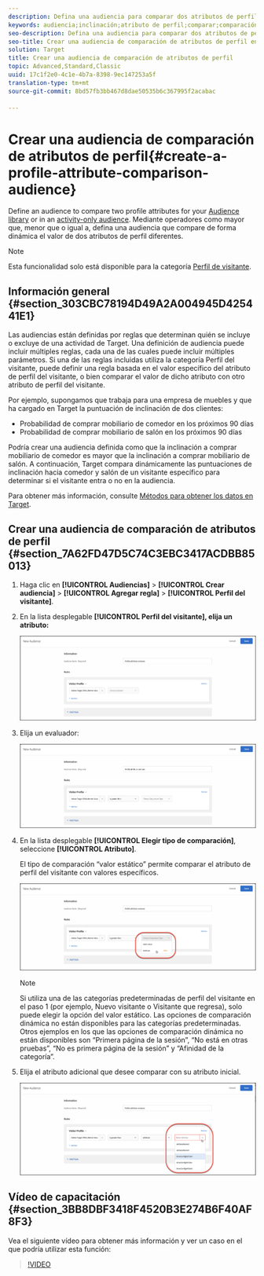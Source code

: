 ```yaml
---
description: Defina una audiencia para comparar dos atributos de perfil para la biblioteca de audiencias de Target o en una audiencia solo de actividad. Mediante operadores como mayor que, menor que o igual a, defina una audiencia que compare de forma dinámica el valor de dos atributos de perfil diferentes.
keywords: audiencia;inclinación;atributo de perfil;comparar;comparación;crear audiencia;creación de audiencia
seo-description: Defina una audiencia para comparar dos atributos de perfil para la biblioteca de audiencias de Target o en una audiencia solo de actividad. Mediante operadores como mayor que, menor que o igual a, defina una audiencia que compare de forma dinámica el valor de dos atributos de perfil diferentes.
seo-title: Crear una audiencia de comparación de atributos de perfil en Adobe Target
solution: Target
title: Crear una audiencia de comparación de atributos de perfil
topic: Advanced,Standard,Classic
uuid: 17c1f2e0-4c1e-4b7a-8398-9ec147253a5f
translation-type: tm+mt
source-git-commit: 8bd57fb3bb467d8dae50535b6c367995f2acabac

---
```



# Crear una audiencia de comparación de atributos de perfil{#create-a-profile-attribute-comparison-audience}

Define an audience to compare two profile attributes for your [Audience library](/help/c-target/c-audiences/audiences.md) or in an [activity-only audience](/help/c-target/creating-activity-only-audience.md). Mediante operadores como mayor que, menor que o igual a, defina una audiencia que compare de forma dinámica el valor de dos atributos de perfil diferentes.

>[!NOTE]
>
>Esta funcionalidad solo está disponible para la categoría [Perfil de visitante](../../c-target/c-audiences/c-target-rules/visitor-profile.md#concept_E972690B9A4C4372A34229FA37EDA38E).

## Información general {#section_303CBC78194D49A2A004945D425441E1}

Las audiencias están definidas por reglas que determinan quién se incluye o excluye de una actividad de Target. Una definición de audiencia puede incluir múltiples reglas, cada una de las cuales puede incluir múltiples parámetros. Si una de las reglas incluidas utiliza la categoría Perfil del visitante, puede definir una regla basada en el valor específico del atributo de perfil del visitante, o bien comparar el valor de dicho atributo con otro atributo de perfil del visitante.

Por ejemplo, supongamos que trabaja para una empresa de muebles y que ha cargado en Target la puntuación de inclinación de dos clientes:

* Probabilidad de comprar mobiliario de comedor en los próximos 90 días
* Probabilidad de comprar mobiliario de salón en los próximos 90 días

Podría crear una audiencia definida como que la inclinación a comprar mobiliario de comedor es mayor que la inclinación a comprar mobiliario de salón. A continuación, Target compara dinámicamente las puntuaciones de inclinación hacia comedor y salón de un visitante específico para determinar si el visitante entra o no en la audiencia.

Para obtener más información, consulte [Métodos para obtener los datos en Target](../../c-implementing-target/c-considerations-before-you-implement-target/c-methods-to-get-data-into-target/methods-to-get-data-into-target.md#concept_0069C0EFB56C4700BB33F2F35C2B9B17).

## Crear una audiencia de comparación de atributos de perfil {#section_7A62FD47D5C74C3EBC3417ACDBB85013}

1. Haga clic en **[!UICONTROL Audiencias]** &gt; **[!UICONTROL Crear audiencia]** &gt; **[!UICONTROL Agregar regla]** &gt; **[!UICONTROL Perfil del visitante]**.
1. En la lista desplegable **[!UICONTROL Perfil del visitante], elija un atributo:**

   ![Puntuación de propensión 1](assets/propensity_score_1.png)

1. Elija un evaluador:

   ![Puntuación de propensión 2](assets/propensity_score_2.png)

1. En la lista desplegable **[!UICONTROL Elegir tipo de comparación]**, seleccione **[!UICONTROL Atributo]**.

   El tipo de comparación “valor estático” permite comparar el atributo de perfil del visitante con valores específicos.

   ![Puntuación de propensión 3](assets/propensity_score_3.png)

   >[!NOTE]
   >
   >Si utiliza una de las categorías predeterminadas de perfil del visitante en el paso 1 (por ejemplo, Nuevo visitante o Visitante que regresa), solo puede elegir la opción del valor estático. Las opciones de comparación dinámica no están disponibles para las categorías predeterminadas. Otros ejemplos en los que las opciones de comparación dinámica no están disponibles son “Primera página de la sesión”, “No está en otras pruebas”, “No es primera página de la sesión” y “Afinidad de la categoría”.

1. Elija el atributo adicional que desee comparar con su atributo inicial.

   ![](assets/propensity_score_4.png)

## Vídeo de capacitación {#section_3BB8DBF3418F4520B3E274B6F40AF8F3}

Vea el siguiente vídeo para obtener más información y ver un caso en el que podría utilizar esta función:

>[!VIDEO](https://video.tv.adobe.com/v/23218/?captions=spa)